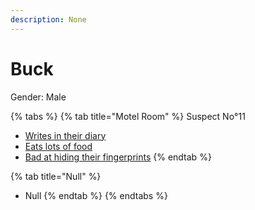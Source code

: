 ```yaml
---
description: None
---
```


# Buck

Gender: Male

{% tabs %}
{% tab title="Motel Room" %}
Suspect No°11

* [Writes in their diary](https://armless-detective-wiki-1.gitbook.io/armless-detective-wiki/clues/clues/writesintheirdiary)
* [Eats lots of food](https://armless-detective-wiki-1.gitbook.io/armless-detective-wiki/clues/clues/eatslotsoffood)
* [Bad at hiding their fingerprints](https://armless-detective-wiki-1.gitbook.io/armless-detective-wiki/clues/clues/badathidingtheirfingerprints)
{% endtab %}

{% tab title="Null" %}
* Null
{% endtab %}
{% endtabs %}

